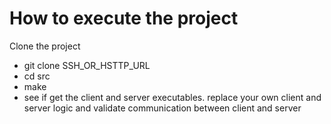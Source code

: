 # How to execute the project
  Clone the project
  - git clone SSH_OR_HSTTP_URL
  - cd src
  - make
  - see if get the client and server executables.
    replace your own client and server logic and validate communication between client and server   




